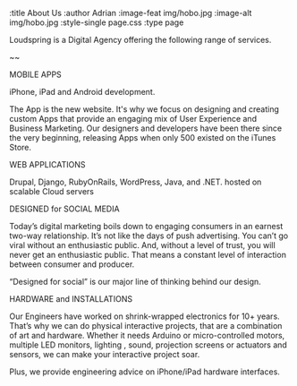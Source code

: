 :title About Us
:author Adrian
:image-feat img/hobo.jpg
:image-alt img/hobo.jpg
:style-single page.css
:type page

<p>Loudspring is a Digital Agency offering the following range of services.</p>
~~
<p>MOBILE APPS</p>

<p>iPhone, iPad and Android development.
<p>The App is the new website. It's why we focus on designing and creating custom Apps that provide an engaging mix of User Experience and Business Marketing. Our designers and developers have been there since the very beginning, releasing Apps when only 500 existed on the iTunes Store.</p>

<p>WEB APPLICATIONS</p>

<p>Drupal, Django, RubyOnRails, WordPress, Java, and .NET. hosted on scalable Cloud servers</p>

<p>DESIGNED for SOCIAL MEDIA</p>
<p>Today&#8217;s digital marketing boils down to engaging consumers in an earnest two-way relationship. It&#8217;s not like the days of push advertising. You can&#8217;t go viral without an enthusiastic public. And, without a level of trust, you will never get an enthusiastic public. That means a constant level of interaction between consumer and producer.</p>
<p>&#8220;Designed for social&#8221; is our major line of thinking behind our design.</p>
<p>HARDWARE and INSTALLATIONS</p>

<p>Our Engineers have worked on shrink-wrapped electronics for 10+ years. That&#8217;s why we can do physical interactive projects, that are a combination of art and hardware. Whether it needs Arduino or micro-controlled motors, multiple LED monitors, lighting , sound, projection screens or  actuators and sensors, we can make your interactive project soar.</p>
<p>Plus, we provide engineering advice on iPhone/iPad hardware interfaces.</p>